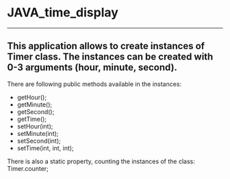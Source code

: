 # JAVA_time_display
---
This application allows to create instances of Timer class. The instances can be created with 0-3 arguments (hour, minute, second).
---
There are following public methods available in the instances:
- getHour();
- getMinute();
- getSecond();
- getTime();
- setHour(int);
- setMinute(int);
- setSecond(int);
- setTime(int, int, int);

There is also a static property, counting the instances of the class:
Timer.counter;
